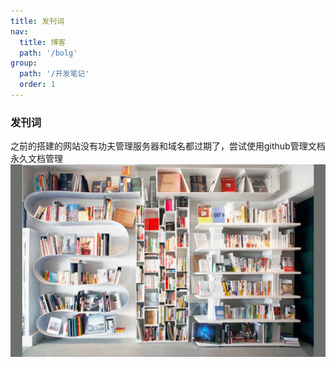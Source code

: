 ```yaml
---
title: 发刊词
nav:
  title: 博客
  path: '/bolg'
group:
  path: '/开发笔记'
  order: 1
---
```


### 发刊词

<Alert type="info">
 之前的搭建的网站没有功夫管理服务器和域名都过期了，尝试使用github管理文档永久文档管理
</Alert>

<img src="https://raw.githubusercontent.com/captain100/mycdn/main/img/20210511103803.png" />
